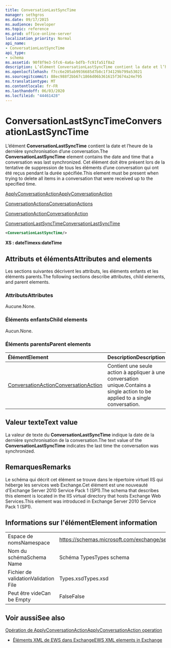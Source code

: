 ```yaml
---
title: ConversationLastSyncTime
manager: sethgros
ms.date: 09/17/2015
ms.audience: Developer
ms.topic: reference
ms.prod: office-online-server
localization_priority: Normal
api_name:
- ConversationLastSyncTime
api_type:
- schema
ms.assetid: 90f8f9e3-5fc6-4a6a-bdfb-fc91fa51f8a2
description: L’élément ConversationLastSyncTime contient la date et l’heure de la dernière synchronisation d’une conversation. Cet élément doit être présent lors de la tentative de suppression de tous les éléments d’une conversation qui ont été reçus pendant la durée spécifiée.
ms.openlocfilehash: f7cc6e205ab9936685d7b8c1f34129b799a53021
ms.sourcegitcommit: 88ec988f2bb67c1866d06b361615f3674a24e795
ms.translationtype: MT
ms.contentlocale: fr-FR
ms.lasthandoff: 06/03/2020
ms.locfileid: "44461428"
---
```

# <a name="conversationlastsynctime"></a><span data-ttu-id="8f559-104">ConversationLastSyncTime</span><span class="sxs-lookup"><span data-stu-id="8f559-104">ConversationLastSyncTime</span></span>

<span data-ttu-id="8f559-105">L’élément **ConversationLastSyncTime** contient la date et l’heure de la dernière synchronisation d’une conversation.</span><span class="sxs-lookup"><span data-stu-id="8f559-105">The **ConversationLastSyncTime** element contains the date and time that a conversation was last synchronized.</span></span> <span data-ttu-id="8f559-106">Cet élément doit être présent lors de la tentative de suppression de tous les éléments d’une conversation qui ont été reçus pendant la durée spécifiée.</span><span class="sxs-lookup"><span data-stu-id="8f559-106">This element must be present when trying to delete all items in a conversation that were received up to the specified time.</span></span> 
  
[<span data-ttu-id="8f559-107">ApplyConversationAction</span><span class="sxs-lookup"><span data-stu-id="8f559-107">ApplyConversationAction</span></span>](applyconversationaction.md)
  
[<span data-ttu-id="8f559-108">ConversationActions</span><span class="sxs-lookup"><span data-stu-id="8f559-108">ConversationActions</span></span>](conversationactions.md)
  
[<span data-ttu-id="8f559-109">ConversationAction</span><span class="sxs-lookup"><span data-stu-id="8f559-109">ConversationAction</span></span>](conversationaction.md)
  
[<span data-ttu-id="8f559-110">ConversationLastSyncTime</span><span class="sxs-lookup"><span data-stu-id="8f559-110">ConversationLastSyncTime</span></span>](conversationlastsynctime.md)
  
```XML
<ConversationLastSyncTime/>
```

 <span data-ttu-id="8f559-111">**XS : dateTime**</span><span class="sxs-lookup"><span data-stu-id="8f559-111">**xs:dateTime**</span></span>
## <a name="attributes-and-elements"></a><span data-ttu-id="8f559-112">Attributs et éléments</span><span class="sxs-lookup"><span data-stu-id="8f559-112">Attributes and elements</span></span>

<span data-ttu-id="8f559-113">Les sections suivantes décrivent les attributs, les éléments enfants et les éléments parents.</span><span class="sxs-lookup"><span data-stu-id="8f559-113">The following sections describe attributes, child elements, and parent elements.</span></span>
  
### <a name="attributes"></a><span data-ttu-id="8f559-114">Attributs</span><span class="sxs-lookup"><span data-stu-id="8f559-114">Attributes</span></span>

<span data-ttu-id="8f559-115">Aucune.</span><span class="sxs-lookup"><span data-stu-id="8f559-115">None.</span></span>
  
### <a name="child-elements"></a><span data-ttu-id="8f559-116">Éléments enfants</span><span class="sxs-lookup"><span data-stu-id="8f559-116">Child elements</span></span>

<span data-ttu-id="8f559-117">Aucun.</span><span class="sxs-lookup"><span data-stu-id="8f559-117">None.</span></span>
  
### <a name="parent-elements"></a><span data-ttu-id="8f559-118">Éléments parents</span><span class="sxs-lookup"><span data-stu-id="8f559-118">Parent elements</span></span>

|<span data-ttu-id="8f559-119">**Élément**</span><span class="sxs-lookup"><span data-stu-id="8f559-119">**Element**</span></span>|<span data-ttu-id="8f559-120">**Description**</span><span class="sxs-lookup"><span data-stu-id="8f559-120">**Description**</span></span>|
|:-----|:-----|
|[<span data-ttu-id="8f559-121">ConversationAction</span><span class="sxs-lookup"><span data-stu-id="8f559-121">ConversationAction</span></span>](conversationaction.md) <br/> |<span data-ttu-id="8f559-122">Contient une seule action à appliquer à une conversation unique.</span><span class="sxs-lookup"><span data-stu-id="8f559-122">Contains a single action to be applied to a single conversation.</span></span>  <br/> |
   
## <a name="text-value"></a><span data-ttu-id="8f559-123">Valeur texte</span><span class="sxs-lookup"><span data-stu-id="8f559-123">Text value</span></span>

<span data-ttu-id="8f559-124">La valeur de texte du **ConversationLastSyncTime** indique la date de la dernière synchronisation de la conversation.</span><span class="sxs-lookup"><span data-stu-id="8f559-124">The text value of the **ConversationLastSyncTime** indicates the last time the conversation was synchronized.</span></span> 
  
## <a name="remarks"></a><span data-ttu-id="8f559-125">Remarques</span><span class="sxs-lookup"><span data-stu-id="8f559-125">Remarks</span></span>

<span data-ttu-id="8f559-126">Le schéma qui décrit cet élément se trouve dans le répertoire virtuel IIS qui héberge les services web Exchange.Cet élément est une nouveauté d'Exchange Server 2010 Service Pack 1 (SP1).</span><span class="sxs-lookup"><span data-stu-id="8f559-126">The schema that describes this element is located in the IIS virtual directory that hosts Exchange Web Services.This element was introduced in Exchange Server 2010 Service Pack 1 (SP1).</span></span>
  
## <a name="element-information"></a><span data-ttu-id="8f559-127">Informations sur l'élément</span><span class="sxs-lookup"><span data-stu-id="8f559-127">Element information</span></span>

|||
|:-----|:-----|
|<span data-ttu-id="8f559-128">Espace de noms</span><span class="sxs-lookup"><span data-stu-id="8f559-128">Namespace</span></span>  <br/> |https://schemas.microsoft.com/exchange/services/2006/types  <br/> |
|<span data-ttu-id="8f559-129">Nom du schéma</span><span class="sxs-lookup"><span data-stu-id="8f559-129">Schema Name</span></span>  <br/> |<span data-ttu-id="8f559-130">Schéma Types</span><span class="sxs-lookup"><span data-stu-id="8f559-130">Types schema</span></span>  <br/> |
|<span data-ttu-id="8f559-131">Fichier de validation</span><span class="sxs-lookup"><span data-stu-id="8f559-131">Validation File</span></span>  <br/> |<span data-ttu-id="8f559-132">Types.xsd</span><span class="sxs-lookup"><span data-stu-id="8f559-132">Types.xsd</span></span>  <br/> |
|<span data-ttu-id="8f559-133">Peut être vide</span><span class="sxs-lookup"><span data-stu-id="8f559-133">Can be Empty</span></span>  <br/> |<span data-ttu-id="8f559-134">False</span><span class="sxs-lookup"><span data-stu-id="8f559-134">False</span></span>  <br/> |
   
## <a name="see-also"></a><span data-ttu-id="8f559-135">Voir aussi</span><span class="sxs-lookup"><span data-stu-id="8f559-135">See also</span></span>



[<span data-ttu-id="8f559-136">Opération de ApplyConversationAction</span><span class="sxs-lookup"><span data-stu-id="8f559-136">ApplyConversationAction operation</span></span>](applyconversationaction-operation.md)


- [<span data-ttu-id="8f559-137">Éléments XML de EWS dans Exchange</span><span class="sxs-lookup"><span data-stu-id="8f559-137">EWS XML elements in Exchange</span></span>](ews-xml-elements-in-exchange.md)

